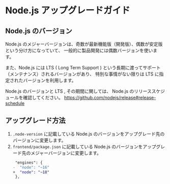 # Node.js アップグレードガイド

## Node.js のバージョン

Node.js のメジャーバージョンは、奇数が最新機能版（開発版）、偶数が安定版という分け方になっていて、
一般的に製品開発には偶数バージョンを使います。

また、Node.js には LTS ( Long Term Support ) という長期に渡ってサポート（メンテナンス）されるバージョンがあり、
特別な事情がない限りは LTS に指定されたバージョンを利用します。

Node.js のバージョンと LTS , その期間に関しては、 Node.js のリリーススケジュールを確認してください。
https://github.com/nodejs/release#release-schedule

## アップグレード方法

1. `.node-version` に記載している Node.js のバージョンをアップグレード先のバージョンに変更します。
2. `frontend/package.json` に記載している Node.js のバージョンをアップグレード先のメジャーバージョンに変更します。
   ```diff
    "engines": {
   -  "node": "~16"
   +  "node": "~18"
    },
   ```
